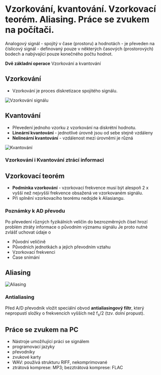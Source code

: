 # Vzorkování, kvantování. Vzorkovací teorém. Aliasing. Práce se zvukem na počítači.
Analogový signál - spojitý v čase (prostoru) a hodnotách - je převeden na číslicový signál - definovaný pouze v některých časových (prostorových) bodech a nabývající pouze konečného počtu hodnot.

**Dvě základní operace** Vzorkování a kvantování

## Vzorkování
- Vzorkování je proces diskretizace spojitého signálu.

![Vzorkování signálu](https://user-images.githubusercontent.com/29363626/119259663-8f326100-bbcf-11eb-8c0b-d7e30e8ad636.png)

## Kvantování
- Převedení jednoho vzorku z vzorkování na diskrétní hodnotu.
- **Lineární kvantování** - jednotlivé úrovně jsou od sebe stejně vzdáleny
- **Nelineární kvantování** -  vzdálenost mezi úrovněmi je různá

![Kvantování](https://user-images.githubusercontent.com/29363626/119260720-50eb7080-bbd4-11eb-803a-d68c7bbf7199.png)

### Vzorkování i Kvantování ztrácí informaci

## Vzorkovací teorém
- **Podmínka vzorkování** - vzorkovací frekvence musí být alespoň 2 x vyšší než nejvyšší frekvence obsažená ve vzorkovaném signálu.
- Při splnění vzorkovacího teorému nedojde k Aliasiangu.

### Poznámky k AD převodu
Po převedení různých fyzikálních veličin do bezrozměrných čísel hrozí problém ztráty informace o původním významu signálu
Je proto nutné zvlášť uchovat údaje o 
- Původní veličině
- Původních jednotkách a jejich převodním  vztahu
- Vzorkovací frekvenci
- Čase snímání

## Aliasing

![Aliasing](https://user-images.githubusercontent.com/29363626/119261123-36b29200-bbd6-11eb-8e7b-e95e091bc4e5.png)

### Antialiasing 
Před A/D převodník vložit speciální obvod **antialiasingový filtr**, který nepropustí složky o frekvencích vyšších než f<sub>s</sub>/2 (tzv. dolní propust).
## Práce se zvukem na PC
- Nástroje umožňující práci se signálem
- programovací jazyky
- převodníky
- zvukové karty
- WAV: používá strukturu RIFF, nekomprimované
- ztrátová komprese: MP3; bezztrátová komprese: FLAC
